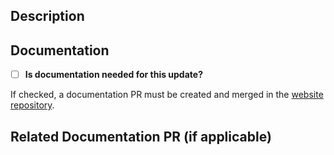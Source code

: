 ## Description  
<!-- Provide a brief description of the changes made in this PR. -->  

## Documentation  
- [ ] **Is documentation needed for this update?**

If checked, a documentation PR must be created and merged in the [website repository](https://github.com/krkn-chaos/website/). 

## Related Documentation PR (if applicable)  
<!-- Add the link to the corresponding documentation PR in the website repository -->  